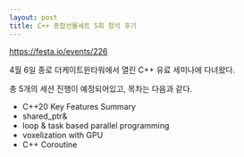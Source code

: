 ```yaml
---
layout: post
title: C++ 종합선물세트 5회 참석 후기
---
```


https://festa.io/events/226

4월 6일 종로 더케이트윈타워에서 열린 C++ 유료 세미나에 다녀왔다.

총 5개의 세션 진행이 예정되어있고, 목차는 다음과 같다.

 - C++20 Key Features Summary
 - shared_ptr<X>&
 - loop & task based parallel programming
 - voxelization with GPU
 - C++ Coroutine
 
 
